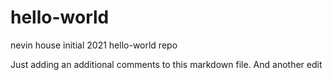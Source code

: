 # hello-world
nevin house initial 2021 hello-world repo

Just adding an additional comments to this markdown file.
And another edit
